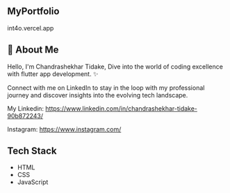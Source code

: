 
## MyPortfolio

int4o.vercel.app

## 🚀 About Me
Hello, I'm Chandrashekhar Tidake, Dive into the world of coding excellence with flutter app development. ✨

Connect with me on LinkedIn to stay in the loop with my professional journey and discover insights into the evolving tech landscape.

My Linkedin: https://www.linkedin.com/in/chandrashekhar-tidake-90b872243/

Instagram: https://www.instagram.com/


## Tech Stack

- HTML 
- CSS 
- JavaScript 
